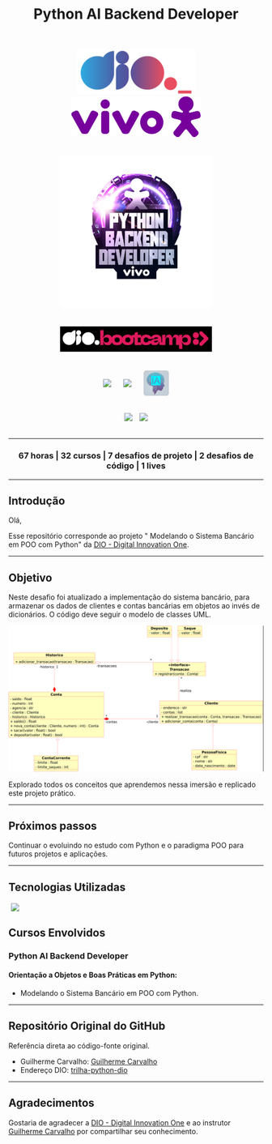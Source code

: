 <div align="center">
    <h1>Python AI Backend Developer</h1>
</div>
<br><br>

<div align="center">
    <img src="assets\images\dio-logo.png" width="" height="90" hspace="25">
    <img src="assets\images\vivo-logo.png" width="" height="80" hspace="25">               
</div>
<br><br>

<div align="center"><img src="assets\images\bootcamp-logo.png" width="" height="300" hspace="">
</div>
<br><br>

<div align="center"><img src="assets\images\bootcamp-dio.png" width="300" height="" hspace="10">
</div>     
<br><br>

<div align="center">
    <img align="center" src="https://cdn.jsdelivr.net/gh/devicons/devicon@latest/icons/python/python-original-wordmark.svg" width="" height="60" hspace="10">          
    <img align="center" src="https://cdn.jsdelivr.net/gh/devicons/devicon@latest/icons/fastapi/fastapi-original-wordmark.svg" width="" height="120" hspace="10">
    <img align="center" src="assets/images/inteligencia-artificial-ia.png" width="" height="50" hspace="10">                     
</div>
<br><br>

<div align="center">
    <img  src="https://img.shields.io/badge/IN%C3%8DCIO-07%2F06%2F2024-green" hspace="5"/>
    <img src="https://img.shields.io/badge/T%C3%89RMINO-15%2F07%2F2024-red" hspace="5"/>
</div>
<br>
<hr>
<div align="center">
<h3>67 horas | 32 cursos | 7 desafios de projeto | 2 desafios de código | 1 lives</h3>
</div>
<hr>

## Introdução
Olá,

Esse repositório corresponde ao projeto "
Modelando o Sistema Bancário em POO com Python" da [DIO - Digital Innovation One](https://www.dio.me/).
<hr>

## Objetivo

Neste desafio foi atualizado a implementação do sistema bancário, para armazenar os dados de clientes e contas bancárias em objetos ao invés de dicionários. O código deve seguir o modelo de classes UML.

<img src="assets/images/modelo-de-classes-uml.png">

Explorado todos os conceitos que aprendemos nessa imersão e replicado este projeto prático. 
<br>
<hr>

## Próximos passos

Continuar o evoluindo no estudo com Python e o paradigma POO para futuros projetos e aplicações. 
<hr>

## Tecnologias Utilizadas

<img align=center src="https://cdn.jsdelivr.net/gh/devicons/devicon@latest/icons/python/python-original-wordmark.svg" width="" height="80" hspace="5"/>

## Cursos Envolvidos
### **Python AI Backend Developer** 
#### **Orientação a Objetos e Boas Práticas em Python:**
- Modelando o Sistema Bancário em POO com Python.
<hr>

## Repositório Original do GitHub
Referência direta ao código-fonte original.

- Guilherme Carvalho: [Guilherme Carvalho](https://github.com/guicarvalho)
- Endereço DIO: [trilha-python-dio](https://github.com/digitalinnovationone/trilha-python-dio/tree/main/02%20-%20Programa%C3%A7%C3%A3o%20Orientada%20a%20Objetos/10%20-%20desafio)
<hr>

## Agradecimentos
Gostaria de agradecer a [DIO - Digital Innovation One](https://www.dio.me/) e ao instrutor [Guilherme Carvalho](https://github.com/guicarvalho) por compartilhar seu conhecimento.
